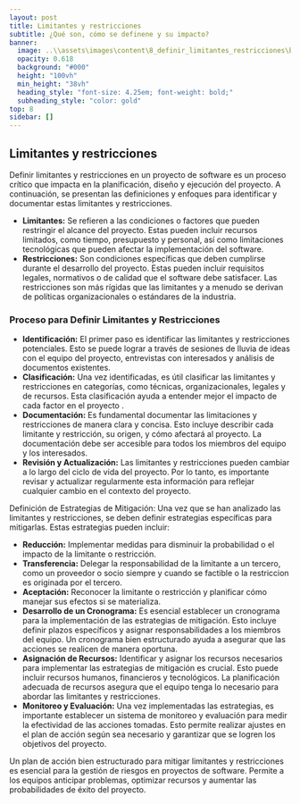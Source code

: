 ```yaml
---
layout: post
title: Limitantes y restricciones
subtitle: ¿Qué son, cómo se definene y su impacto?
banner:
  image: ..\\assets\images\content\8_definir_limitantes_restricciones\banner_definir_limitantes_restricciones.jpg
  opacity: 0.618
  background: "#000"
  height: "100vh"
  min_height: "38vh"
  heading_style: "font-size: 4.25em; font-weight: bold;"
  subheading_style: "color: gold"
top: 8
sidebar: []
---
```

## Limitantes y restricciones

Definir limitantes y restricciones en un proyecto de software es un proceso crítico que impacta en la planificación, diseño y ejecución del proyecto. A continuación, se presentan las definiciones y enfoques para identificar y documentar estas limitantes y restricciones.

- **Limitantes:** Se refieren a las condiciones o factores que pueden restringir el alcance del proyecto. Estas pueden incluir recursos limitados, como tiempo, presupuesto y personal, así como limitaciones tecnológicas que pueden afectar la implementación del software.
- **Restricciones:** Son condiciones específicas que deben cumplirse durante el desarrollo del proyecto. Estas pueden incluir requisitos legales, normativos o de calidad que el software debe satisfacer. Las restricciones son más rígidas que las limitantes y a menudo se derivan de políticas organizacionales o estándares de la industria.

### Proceso para Definir Limitantes y Restricciones
- **Identificación:** El primer paso es identificar las limitantes y restricciones potenciales. Esto se puede lograr a través de sesiones de lluvia de ideas con el equipo del proyecto, entrevistas con interesados y análisis de documentos existentes.
- **Clasificación:** Una vez identificadas, es útil clasificar las limitantes y restricciones en categorías, como técnicas, organizacionales, legales y de recursos. Esta clasificación ayuda a entender mejor el impacto de cada factor en el proyecto .
- **Documentación:** Es fundamental documentar las limitaciones y restricciones de manera clara y concisa. Esto incluye describir cada limitante y restricción, su origen, y cómo afectará al proyecto. La documentación debe ser accesible para todos los miembros del equipo y los interesados.
- **Revisión y Actualización:** Las limitantes y restricciones pueden cambiar a lo largo del ciclo de vida del proyecto. Por lo tanto, es importante revisar y actualizar regularmente esta información para reflejar cualquier cambio en el contexto del proyecto.

Definición de Estrategias de Mitigación: Una vez que se han analizado las limitantes y restricciones, se deben definir estrategias específicas para mitigarlas. Estas estrategias pueden incluir:

- **Reducción:** Implementar medidas para disminuir la probabilidad o el impacto de la limitante o restricción.
- **Transferencia:** Delegar la responsabilidad de la limitante a un tercero, como un proveedor o socio siempre y cuando se factible o la restriccion es originada por el tercero.
- **Aceptación:** Reconocer la limitante o restricción y planificar cómo manejar sus efectos si se materializa.
- **Desarrollo de un Cronograma:** Es esencial establecer un cronograma para la implementación de las estrategias de mitigación. Esto incluye definir plazos específicos y asignar responsabilidades a los miembros del equipo. Un cronograma bien estructurado ayuda a asegurar que las acciones se realicen de manera oportuna.
- **Asignación de Recursos:** Identificar y asignar los recursos necesarios para implementar las estrategias de mitigación es crucial. Esto puede incluir recursos humanos, financieros y tecnológicos. La planificación adecuada de recursos asegura que el equipo tenga lo necesario para abordar las limitantes y restricciones.
- **Monitoreo y Evaluación:** Una vez implementadas las estrategias, es importante establecer un sistema de monitoreo y evaluación para medir la efectividad de las acciones tomadas. Esto permite realizar ajustes en el plan de acción según sea necesario y garantizar que se logren los objetivos del proyecto.

Un plan de acción bien estructurado para mitigar limitantes y restricciones es esencial para la gestión de riesgos en proyectos de software. Permite a los equipos anticipar problemas, optimizar recursos y aumentar las probabilidades de éxito del proyecto.
